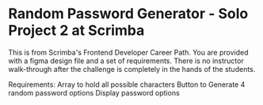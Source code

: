 # Random Password Generator - Solo Project 2 at Scrimba

This is from Scrimba's Frontend Developer Career Path. You are provided with a figma design file and a set of requirements. There is no instructor walk-through after the challenge is completely in the hands of the students.

Requirements:
Array to hold all possible characters
Button to Generate 4 random password options
Display password options
